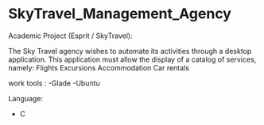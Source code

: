 # SkyTravel_Management_Agency 

Academic Project (Esprit / SkyTravel):

The Sky Travel agency wishes to automate its activities
through a desktop application. This application must
allow the display of a catalog of services, namely:
Flights
Excursions
Accommodation
Car rentals

 work tools :
-Glade
-Ubuntu

Language:
- C
